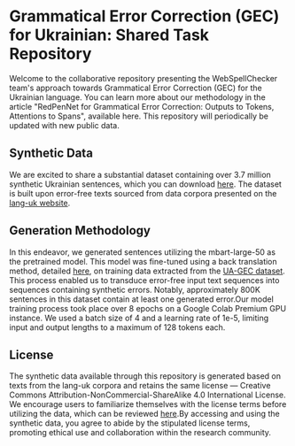 # Grammatical Error Correction (GEC) for Ukrainian: Shared Task Repository
Welcome to the collaborative repository presenting the WebSpellChecker team's approach towards Grammatical Error Correction (GEC) for the Ukrainian language. You can learn more about our methodology in the article "RedPenNet for Grammatical Error Correction: Outputs to Tokens, Attentions to Spans", available here. This repository will periodically be updated with new public data.

## Synthetic Data
We are excited to share a substantial dataset containing over 3.7 million synthetic Ukrainian sentences, which you can download [here](https://wsc-files.s3.amazonaws.com/unlp2023_data/synthetic_back_translation_uk.zip). The dataset is built upon error-free texts sourced from data corpora presented on the [lang-uk website](https://lang.org.ua/en/corpora/).

## Generation Methodology
In this endeavor, we generated sentences utilizing the mbart-large-50 as the pretrained model. This model was fine-tuned using a back translation method, detailed [here](https://aclanthology.org/N18-1057), on training data extracted from the [UA-GEC dataset](https://github.com/grammarly/ua-gec). This process enabled us to transduce error-free input text sequences into sequences containing synthetic errors. Notably, approximately 800K sentences in this dataset contain at least one generated error.Our model training process took place over 8 epochs on a Google Colab Premium GPU instance. We used a batch size of 4 and a learning rate of 1e-5, limiting input and output lengths to a maximum of 128 tokens each.

## License
The synthetic data available through this repository is generated based on texts from the lang-uk corpora and retains the same license — Creative Commons Attribution-NonCommercial-ShareAlike 4.0 International License. We encourage users to familiarize themselves with the license terms before utilizing the data, which can be reviewed [here](https://creativecommons.org/licenses/by-nc-sa/4.0/).By accessing and using the synthetic data, you agree to abide by the stipulated license terms, promoting ethical use and collaboration within the research community.
